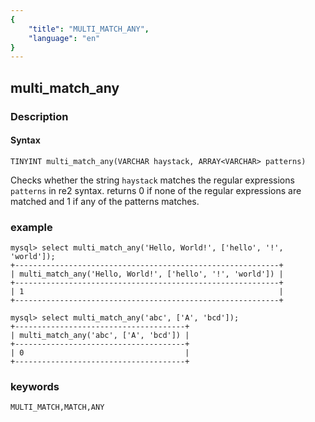 ```yaml
---
{
    "title": "MULTI_MATCH_ANY",
    "language": "en"
}
---
```


<!-- 
Licensed to the Apache Software Foundation (ASF) under one
or more contributor license agreements.  See the NOTICE file
distributed with this work for additional information
regarding copyright ownership.  The ASF licenses this file
to you under the Apache License, Version 2.0 (the
"License"); you may not use this file except in compliance
with the License.  You may obtain a copy of the License at

  http://www.apache.org/licenses/LICENSE-2.0

Unless required by applicable law or agreed to in writing,
software distributed under the License is distributed on an
"AS IS" BASIS, WITHOUT WARRANTIES OR CONDITIONS OF ANY
KIND, either express or implied.  See the License for the
specific language governing permissions and limitations
under the License.
-->

## multi_match_any
### Description
#### Syntax

`TINYINT multi_match_any(VARCHAR haystack, ARRAY<VARCHAR> patterns)`


Checks whether the string `haystack` matches the regular expressions `patterns` in re2 syntax. returns 0 if none of the regular expressions are matched and 1 if any of the patterns matches.

### example

```
mysql> select multi_match_any('Hello, World!', ['hello', '!', 'world']);
+-----------------------------------------------------------+
| multi_match_any('Hello, World!', ['hello', '!', 'world']) |
+-----------------------------------------------------------+
| 1                                                         |
+-----------------------------------------------------------+

mysql> select multi_match_any('abc', ['A', 'bcd']);
+--------------------------------------+
| multi_match_any('abc', ['A', 'bcd']) |
+--------------------------------------+
| 0                                    |
+--------------------------------------+
```
### keywords
    MULTI_MATCH,MATCH,ANY
